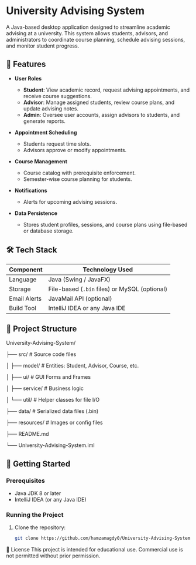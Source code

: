 # University Advising System

A Java-based desktop application designed to streamline academic advising at a university. This system allows students, advisors, and administrators to coordinate course planning, schedule advising sessions, and monitor student progress.

## 🎯 Features

- **User Roles**  
  - **Student**: View academic record, request advising appointments, and receive course suggestions.  
  - **Advisor**: Manage assigned students, review course plans, and update advising notes.  
  - **Admin**: Oversee user accounts, assign advisors to students, and generate reports.

- **Appointment Scheduling**  
  - Students request time slots.  
  - Advisors approve or modify appointments.

- **Course Management**  
  - Course catalog with prerequisite enforcement.  
  - Semester-wise course planning for students.

- **Notifications**  
  - Alerts for upcoming advising sessions.

- **Data Persistence**  
  - Stores student profiles, sessions, and course plans using file-based or database storage.

## 🛠️ Tech Stack

| Component       | Technology Used         |
|----------------|--------------------------|
| Language        | Java (Swing / JavaFX)    |
| Storage         | File-based (`.bin` files) or MySQL (optional) |
| Email Alerts    | JavaMail API (optional)  |
| Build Tool      | IntelliJ IDEA or any Java IDE |

## 📁 Project Structure
University-Advising-System/

├── src/ # Source code files

│ ├── model/ # Entities: Student, Advisor, Course, etc.

│ ├── ui/ # GUI Forms and Frames

│ ├── service/ # Business logic

│ └── util/ # Helper classes for file I/O

├── data/ # Serialized data files (.bin)

├── resources/ # Images or config files

├── README.md

└── University-Advising-System.iml


## 🚀 Getting Started

### Prerequisites

- Java JDK 8 or later
- IntelliJ IDEA (or any Java IDE)

### Running the Project

1. Clone the repository:
   ```bash
   git clone https://github.com/hamzamagdy0/University-Advising-System.git

📝 License
This project is intended for educational use. Commercial use is not permitted without prior permission.
